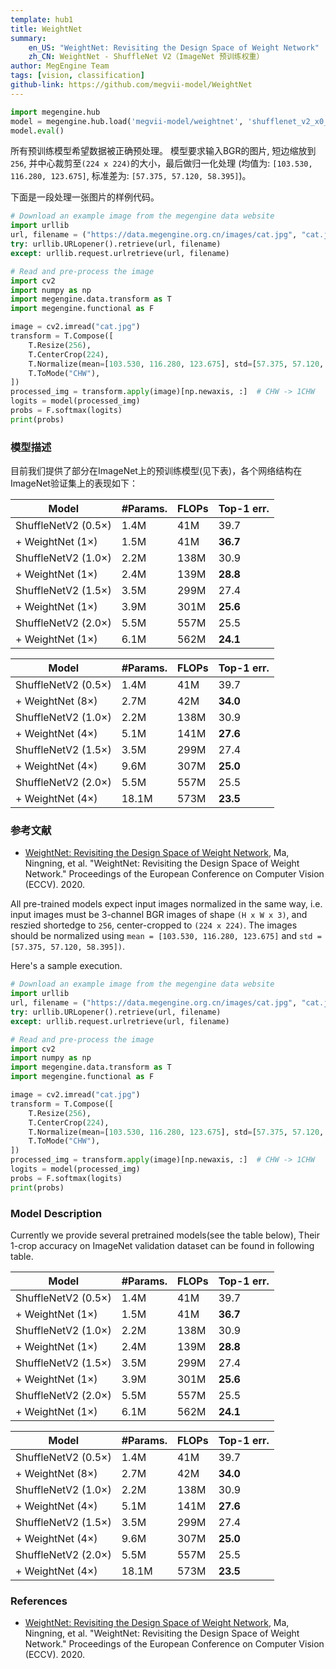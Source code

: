 ```yaml
---
template: hub1
title: WeightNet 
summary:
    en_US: "WeightNet: Revisiting the Design Space of Weight Network"
    zh_CN: WeightNet - ShuffleNet V2（ImageNet 预训练权重）
author: MegEngine Team
tags: [vision, classification]
github-link: https://github.com/megvii-model/WeightNet
---
```


```python
import megengine.hub
model = megengine.hub.load('megvii-model/weightnet', 'shufflenet_v2_x0_5', pretrained=True)
model.eval()
```
<!-- section: zh_CN -->

所有预训练模型希望数据被正确预处理。
模型要求输入BGR的图片, 短边缩放到`256`, 并中心裁剪至`(224 x 224)`的大小，最后做归一化处理 (均值为: `[103.530, 116.280, 123.675]`, 标准差为: `[57.375, 57.120, 58.395]`)。

下面是一段处理一张图片的样例代码。

```python
# Download an example image from the megengine data website
import urllib
url, filename = ("https://data.megengine.org.cn/images/cat.jpg", "cat.jpg")
try: urllib.URLopener().retrieve(url, filename)
except: urllib.request.urlretrieve(url, filename)

# Read and pre-process the image
import cv2
import numpy as np
import megengine.data.transform as T
import megengine.functional as F

image = cv2.imread("cat.jpg")
transform = T.Compose([
    T.Resize(256),
    T.CenterCrop(224),
    T.Normalize(mean=[103.530, 116.280, 123.675], std=[57.375, 57.120, 58.395]),  # BGR
    T.ToMode("CHW"),
])
processed_img = transform.apply(image)[np.newaxis, :]  # CHW -> 1CHW
logits = model(processed_img)
probs = F.softmax(logits)
print(probs)
```

### 模型描述

目前我们提供了部分在ImageNet上的预训练模型(见下表)，各个网络结构在ImageNet验证集上的表现如下：


| Model               | #Params. | FLOPs | Top-1 err. |
|---------------------|----------|-------|------------|
| ShuffleNetV2 (0.5×) | 1.4M     | 41M   | 39.7       |
| + WeightNet (1×)    | 1.5M     | 41M   | **36.7**   |
| ShuffleNetV2 (1.0×) | 2.2M     | 138M  | 30.9       |
| + WeightNet (1×)    | 2.4M     | 139M  | **28.8**   |
| ShuffleNetV2 (1.5×) | 3.5M     | 299M  | 27.4       |
| + WeightNet (1×)    | 3.9M     | 301M  | **25.6**   |
| ShuffleNetV2 (2.0×) | 5.5M     | 557M  | 25.5       |
| + WeightNet (1×)    | 6.1M     | 562M  | **24.1**   |



| Model               | #Params. | FLOPs | Top-1 err. |
|---------------------|----------|-------|------------|
| ShuffleNetV2 (0.5×) | 1.4M     | 41M   | 39.7       |
| + WeightNet (8×)    | 2.7M     | 42M   | **34.0**   |
| ShuffleNetV2 (1.0×) | 2.2M     | 138M  | 30.9       |
| + WeightNet (4×)    | 5.1M     | 141M  | **27.6**   |
| ShuffleNetV2 (1.5×) | 3.5M     | 299M  | 27.4       |
| + WeightNet (4×)    | 9.6M     | 307M  | **25.0**   |
| ShuffleNetV2 (2.0×) | 5.5M     | 557M  | 25.5       |
| + WeightNet (4×)    | 18.1M    | 573M  | **23.5**   |

### 参考文献

- [WeightNet: Revisiting the Design Space of Weight Network](https://arxiv.org/abs/2007.11823), Ma, Ningning, et al. "WeightNet: Revisiting the Design Space of Weight Network." Proceedings of the European Conference on Computer Vision (ECCV). 2020.

<!-- section: en_US -->

All pre-trained models expect input images normalized in the same way,
i.e. input images must be 3-channel BGR images of shape `(H x W x 3)`, and reszied shortedge to `256`, center-cropped to `(224 x 224)`.
The images should be normalized using `mean = [103.530, 116.280, 123.675]` and `std = [57.375, 57.120, 58.395])`.

Here's a sample execution.

```python
# Download an example image from the megengine data website
import urllib
url, filename = ("https://data.megengine.org.cn/images/cat.jpg", "cat.jpg")
try: urllib.URLopener().retrieve(url, filename)
except: urllib.request.urlretrieve(url, filename)

# Read and pre-process the image
import cv2
import numpy as np
import megengine.data.transform as T
import megengine.functional as F

image = cv2.imread("cat.jpg")
transform = T.Compose([
    T.Resize(256),
    T.CenterCrop(224),
    T.Normalize(mean=[103.530, 116.280, 123.675], std=[57.375, 57.120, 58.395]),  # BGR
    T.ToMode("CHW"),
])
processed_img = transform.apply(image)[np.newaxis, :]  # CHW -> 1CHW
logits = model(processed_img)
probs = F.softmax(logits)
print(probs)
```

### Model Description

Currently we provide several pretrained models(see the table below), Their 1-crop accuracy on ImageNet validation dataset can be found in following table.

| Model               | #Params. | FLOPs | Top-1 err. |
|---------------------|----------|-------|------------|
| ShuffleNetV2 (0.5×) | 1.4M     | 41M   | 39.7       |
| + WeightNet (1×)    | 1.5M     | 41M   | **36.7**   |
| ShuffleNetV2 (1.0×) | 2.2M     | 138M  | 30.9       |
| + WeightNet (1×)    | 2.4M     | 139M  | **28.8**   |
| ShuffleNetV2 (1.5×) | 3.5M     | 299M  | 27.4       |
| + WeightNet (1×)    | 3.9M     | 301M  | **25.6**   |
| ShuffleNetV2 (2.0×) | 5.5M     | 557M  | 25.5       |
| + WeightNet (1×)    | 6.1M     | 562M  | **24.1**   |



| Model               | #Params. | FLOPs | Top-1 err. |
|---------------------|----------|-------|------------|
| ShuffleNetV2 (0.5×) | 1.4M     | 41M   | 39.7       |
| + WeightNet (8×)    | 2.7M     | 42M   | **34.0**   |
| ShuffleNetV2 (1.0×) | 2.2M     | 138M  | 30.9       |
| + WeightNet (4×)    | 5.1M     | 141M  | **27.6**   |
| ShuffleNetV2 (1.5×) | 3.5M     | 299M  | 27.4       |
| + WeightNet (4×)    | 9.6M     | 307M  | **25.0**   |
| ShuffleNetV2 (2.0×) | 5.5M     | 557M  | 25.5       |
| + WeightNet (4×)    | 18.1M    | 573M  | **23.5**   |

### References

- [WeightNet: Revisiting the Design Space of Weight Network](https://arxiv.org/abs/2007.11823), Ma, Ningning, et al. "WeightNet: Revisiting the Design Space of Weight Network." Proceedings of the European Conference on Computer Vision (ECCV). 2020.
